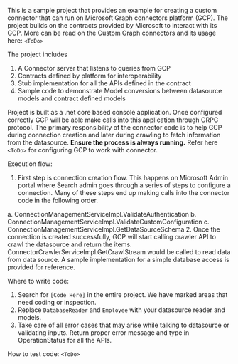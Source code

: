 This is a sample project that provides an example for creating a custom connector that can run on Microsoft Graph connectors platform (GCP). The project builds on the contracts provided by Microsoft to interact with its GCP. More can be read on the Custom Graph connectors and its usage here: `<ToDo>`

The project includes

   1. A Connector server that listens to queries from GCP
   2. Contracts defined by platform for interoperability
   3. Stub implementation for all the APIs defined in the contract
   4. Sample code to demonstrate Model conversions between datasource models and contract defined models

Project is built as a .net core based console application. Once configured correctly GCP will be able make calls into this application through GRPC protocol. The primary responsibility of the connector code is to help GCP during connection creation and later during crawling to fetch information from the datasource. **Ensure the process is always running.** Refer here `<ToDo>` for configuring GCP to work with connector.

Execution flow:

   1. First step is connection creation flow. This happens on Microsoft Admin portal where Search admin goes through a series of steps to configure a connection. Many of these steps end up making calls into the connector code in the following order.
 
   a. ConnectionManagementServiceImpl.ValidateAuthentication
   b. ConnectionManagementServiceImpl.ValidateCustomConfiguration
   c. ConnectionManagementServiceImpl.GetDataSourceSchema
   2. Once the connection is created successfully, GCP will start calling crawler API to crawl the datasource and return the items. ConnectorCrawlerServiceImpl.GetCrawlStream would be called to read data from data source. A sample implementation for a simple database access is provided for reference.

Where to write code:

   1. Search for `[Code Here]` in the entire project. We have marked areas that need coding or inspection.
   2. Replace `DatabaseReader` and `Employee` with your datasource reader and models.
   3. Take care of all error cases that may arise while talking to datasource or validating inputs. Return proper error message and type in OperationStatus for all the APIs.

How to test code:
    `<ToDo>`
